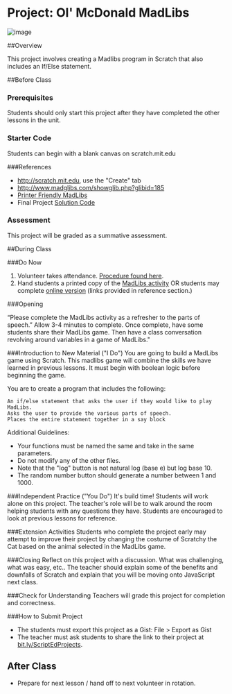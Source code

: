 # Project: Ol' McDonald MadLibs

![image](http://i.imgur.com/OLUMwTX.jpg)

##Overview

This project involves creating a Madlibs program in Scratch that also includes an If/Else statement.

##Before Class

### Prerequisites

Students should only start this project after they have completed the other lessons in the unit.

### Starter Code
Students can begin with a blank canvas on scratch.mit.edu

###References

* <http://scratch.mit.edu>, use the "Create" tab
* <http://www.madglibs.com/showglib.php?glibid=185>
* [Printer Friendly MadLibs](http://www.madglibs.com/printglib.php?glibid=185)
* Final Project [Solution Code](http://scratch.mit.edu/projects/24577972/)

### Assessment

This project will be graded as a summative assessment.

##During Class

###Do Now

1. Volunteer takes attendance. [Procedure found here](https://docs.google.com/document/d/19IIhqykr70vj7wnqyJYuQNTkd9GX56Xgl3omD42IcMk/edit).
2. Hand students a printed copy of the [MadLibs activity](http://www.madglibs.com/printglib.php?glibid=185) OR students may complete [online version](http://www.madglibs.com/showglib.php?glibid=185) (links provided in reference section.)

###Opening

“Please complete the MadLibs activity as a refresher to the parts of speech.” Allow 3-4 minutes to complete. Once complete, have some students share their MadLibs game. Then have a class conversation revolving around variables in a game of MadLibs." 


###Introduction to New Material ("I Do")
You are going to build a MadLibs game using Scratch. This madlibs game will combine the skills we have learned in previous lessons. It must begin with boolean logic before beginning the game. 

You are to create a program that includes the following:

```
An if/else statement that asks the user if they would like to play MadLibs.
Asks the user to provide the various parts of speech.
Places the entire statement together in a say block
```

Additional Guidelines:

* Your functions must be named the same and take in the same parameters.
* Do not modify any of the other files. 
* Note that the "log" button is not natural log (base e) but log base 10.
* The random number button should generate a number between 1 and 1000.

###Independent Practice ("You Do")
It's build time! Students will work alone on this project. The teacher's role will be to walk around the room helping students with any questions they have. Students are encouraged to look at previous lessons for reference.

###Extension Activities
Students who complete the project early may attempt to improve their project by changing the costume of Scratchy the Cat based on the animal selected in the MadLibs game.

###Closing
Reflect on this project with a discussion. What was challenging, what was easy, etc.. The teacher should explain some of the benefits and downfalls of Scratch and explain that you will be moving onto JavaScript next class.

###Check for Understanding
Teachers will grade this project for completion and correctness.

###How to Submit Project
* The students must export this project as a Gist: File > Export as Gist
* The teacher must ask students to share the link to their project at [bit.ly/ScriptEdProjects](https://bit.ly/ScriptEdProjects).

## After Class
* Prepare for next lesson / hand off to next volunteer in rotation.
